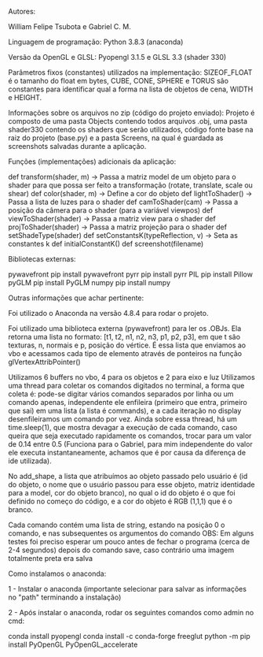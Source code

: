 Autores: 

William Felipe Tsubota e Gabriel C. M.

Linguagem de programação: Python 3.8.3 (anaconda)

Versão da OpenGL e GLSL: Pyopengl 3.1.5 e GLSL 3.3 (shader 330)

Parâmetros fixos (constantes) utilizados na implementação: SIZEOF_FLOAT é o
tamanho do float em bytes, CUBE, CONE, SPHERE e TORUS são constantes para
identificar qual a forma na lista de objetos de cena, WIDTH e HEIGHT.

Informações sobre os arquivos no zip (código do projeto enviado): Projeto é composto
de uma pasta Objects contendo todos arquivos .obj, uma pasta shader330 contendo os
shaders que serão utilizados, código fonte base na raiz do projeto (base.py) e a pasta
Screens, na qual é guardada as screenshots salvadas durante a aplicação.

Funções (implementações) adicionais da aplicação:

def transform(shader, m) -> Passa a matriz model de um objeto para o shader para que
possa ser feito a transformação (rotate, translate, scale ou shear)
def color(shader, m) -> Define a cor do objeto
def lightToShader() -> Passa a lista de luzes para o shader
def camToShader(cam) -> Passa a posição da câmera para o shader (para a variável
viewpos)
def viewToShader(shader) -> Passa a matriz view para o shader
def projToShader(shader) -> Passa a matriz projeção para o shader
def setShadeType(shader)
def setConstantsK(typeReflection, v) -> Seta as constantes k
def initialConstantK()
def screenshot(filename)

Bibliotecas externas:

pywavefront pip install pywavefront
pyrr pip install pyrr
PIL pip install Pillow
pyGLM pip install PyGLM
numpy pip install numpy

Outras informações que achar pertinente:

Foi utilizado o Anaconda na versão 4.8.4 para rodar o projeto.

Foi utilizado uma biblioteca externa (pywavefront) para ler os .OBJs. Ela retorna uma lista
no formato: [t1, t2, n1, n2, n3, p1, p2, p3], em que t são texturas, n, normais e p, posição do
vértice. É essa lista que enviamos ao vbo e acessamos cada tipo de elemento através de
ponteiros na função glVertexAttribPointer()

Utilizamos 6 buffers no vbo, 4 para os objetos e 2 para eixo e luz
Utilizamos uma thread para coletar os comandos digitados no terminal, a forma que coleta
é: pode-se digitar vários comandos separados por linha ou um comando apenas,
independente ele enfileira (primeiro que entra, primeiro que sai) em uma lista (a lista é
commands), e a cada iteração no display desenfileiramos um comando por vez. Ainda sobre
essa thread, há um time.sleep(1), que mostra devagar a execução de cada comando, caso
queira que seja executado rapidamente os comandos, trocar para um valor de 0.14 entre
0.5 (Funciona para o Gabriel, para mim independente do valor ele executa
instantaneamente, achamos que é por causa da diferença de ide utilizada).

No add_shape, a lista que atribuímos ao objeto passado pelo usuário é (id do objeto, o
nome que o usuário passou para esse objeto, matriz identidade para a model, cor do objeto
branco), no qual o id do objeto é o que foi definido no começo do código, e a cor do objeto é
RGB (1,1,1) que é o branco.

Cada comando contém uma lista de string, estando na posição 0 o comando, e nas
subsequentes os argumentos do comando
OBS: Em alguns testes foi preciso esperar um pouco antes de fechar o programa (cerca de
2-4 segundos) depois do comando save, caso contrário uma imagem totalmente preta era
salva

Como instalamos o anaconda:

1 - Instalar o anaconda (importante selecionar para salvar as informações no "path"
terminando a instalação)

2 - Após instalar o anaconda, rodar os seguintes comandos como admin no cmd:

conda install pyopengl
conda install -c conda-forge freeglut
python -m pip install PyOpenGL PyOpenGL_accelerate
